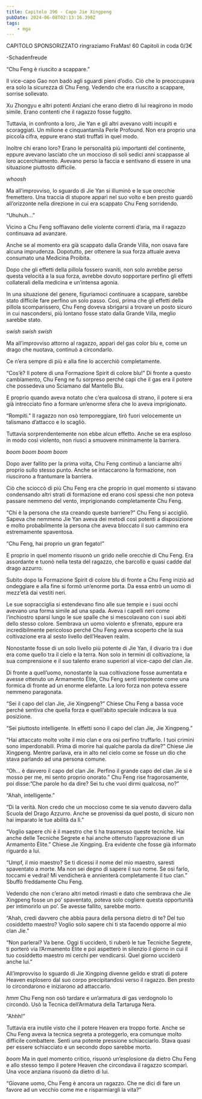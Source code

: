 ```yaml
---
title: Capitolo 396 - Capo Jie Xingpeng
pubDate: 2024-06-08T02:13:16.390Z
tags:
    - mga
---
```

                
CAPITOLO SPONSORIZZATO ringraziamo FraMas!
60 Capitoli in coda 0/3€


-Schadenfreude


“Chu Feng è riuscito a scappare.”


Il vice-capo Gao non badò agli sguardi pieni d’odio. Ciò che lo preoccupava era solo la sicurezza di Chu Feng. Vedendo che era riuscito a scappare, sorrise sollevato.


Xu Zhongyu e altri potenti Anziani che erano dietro di lui reagirono in modo simile. Erano contenti che il ragazzo fosse fuggito.


Tuttavia, in confronto a loro, Jie Yan e gli altri avevano volti incupiti e scoraggiati. Un milione e cinquantamila Perle Profound. Non era proprio una piccola cifra, eppure erano stati truffati in quel modo.


Inoltre chi erano loro? Erano le personalità più importanti del continente, eppure avevano lasciato che un moccioso di soli sedici anni scappasse al loro accerchiamento. Avevano perso la faccia e sentivano di essere in una situazione piuttosto difficile.


*whoosh*


Ma all’improvviso, lo sguardo di Jie Yan si illuminò e le sue orecchie fremettero. Una traccia di stupore apparì nel suo volto e ben presto guardò all’orizzonte nella direzione in cui era scappato Chu Feng sorridendo.


“Uhuhuh…”


Vicino a Chu Feng soffiavano delle violente correnti d’aria, ma il ragazzo continuava ad avanzare.


Anche se al momento era già scappato dalla Grande Villa, non osava fare alcuna imprudenza. Dopotutto, per ottenere la sua forza attuale aveva consumato una Medicina Proibita.


Dopo che gli effetti della pillola fossero svaniti, non solo avrebbe perso questa velocità a la sua forza, avrebbe dovuto sopportare perfino gli effetti collaterali della medicina e un’intensa agonia.


In una situazione del genere, figuriamoci continuare a scappare, sarebbe stato difficile fare perfino un solo passo. Così, prima che gli effetti della pillola scomparissero, Chu Feng doveva sbrigarsi a trovare un posto sicuro in cui nascondersi, più lontano fosse stato dalla Grande Villa, meglio sarebbe stato.


*swish swish swish*


Ma all’improvviso attorno al ragazzo, apparì del gas color blu e, come un drago che nuotava, continuò a circondarlo.


Ce n’era sempre di più e alla fine lo accerchiò completamente.


“Cos’è? Il potere di una Formazione Spirit di colore blu!” Di fronte a questo cambiamento, Chu Feng ne fu sorpreso perché capì che il gas era il potere che possedeva uno Sciamano dal Mantello Blu.


E proprio quando aveva notato che c’era qualcosa di strano, il potere si era già intrecciato fino a formare un’enorme sfera che lo aveva imprigionato.


“Rompiti.” Il ragazzo non osò temporeggiare, tirò fuori velocemente un talismano d’attacco e lo scagliò.


Tuttavia sorprendentemente non ebbe alcun effetto. Anche se era esploso in modo così violento, non riuscì a smuovere minimamente la barriera.


*boom boom boom boom*


Dopo aver fallito per la prima volta, Chu Feng continuò a lanciarne altri proprio sullo stesso punto. Anche se intaccarono la formazione, non riuscirono a frantumare la barriera.


Ciò che scioccò di più Chu Feng era che proprio in quel momento si stavano condensando altri strati di formazione ed erano così spessi che non poteva passare nemmeno del vento, imprigionando completamente Chu Feng.


“Chi è la persona che sta creando queste barriere?” Chu Feng si accigliò. Sapeva che nemmeno Jie Yan aveva dei metodi così potenti a disposizione e molto probabilmente la persona che aveva bloccato il suo cammino era estremamente spaventosa.


“Chu Feng, hai proprio un gran fegato!”


E proprio in quel momento risuonò un grido nelle orecchie di Chu Feng. Era assordante e tuonò nella testa del ragazzo, che barcollò e quasi cadde dal drago azzurro.


Subito dopo la Formazione Spirit di colore blu di fronte a Chu Feng iniziò ad ondeggiare e alla fine si formò un’enorme porta. Da essa entrò un uomo di mezz’età dai vestiti neri.


Le sue sopracciglia si estendevano fino alle sue tempie e i suoi occhi avevano una forma simile ad una spada. Aveva i capelli neri come l’inchiostro sparsi lungo le sue spalle che si mescolavano con i suoi abiti dello stesso colore. Sembrava un uomo violento e sfrenato, eppure era incredibilmente pericoloso perché Chu Feng aveva scoperto che la sua coltivazione era al sesto livello dell’Heaven realm.


Nonostante fosse di un solo livello più potente di Jie Yan, il divario tra i due era come quello tra il cielo e la terra. Non solo in termini di coltivazione, la sua comprensione e il suo talento erano superiori al vice-capo del clan Jie.


Di fronte a quell’uomo, nonostante la sua coltivazione fosse aumentata e avesse ottenuto un Armamento Élite, Chu Feng sentì impotente come una formica di fronte ad un enorme elefante. La loro forza non poteva essere nemmeno paragonata.


“Sei il capo del clan Jie, Jie Xingpeng?” Chiese Chu Feng a bassa voce perché sentiva che quella forza e quell’abito speciale indicava la sua posizione.


“Sei piuttosto intelligente. In effetti sono il capo del clan Jie, Jie Xingpeng.”


“Hai attaccato molte volte il mio clan e ora osi perfino truffarlo. I tuoi crimini sono imperdonabili. Prima di morire hai qualche parola da dire?” Chiese Jie Xingpeng. Mentre parlava, era in alto nel cielo come se fosse un dio che stava parlando ad una persona comune.


“Oh… è davvero il capo del clan Jie. Perfino il grande capo del clan Jie si è mosso per me, mi sento proprio onorato.” Chu Feng rise fragorosamente, poi disse:”Che parole ho da dire? Sei tu che vuoi dirmi qualcosa, no?”


“Ahah, intelligente.”


“Dì la verità. Non credo che un moccioso come te sia venuto davvero dalla Scuola del Drago Azzurro. Anche se provenissi da quel posto, di sicuro non hai imparato le tue abilità da lì.”


“Voglio sapere chi è il maestro che ti ha trasmesso queste tecniche. Hai anche delle Tecniche Segrete e hai anche ottenuto l’approvazione di un Armamento Élite.” Chiese Jie Xingping. Era evidente che fosse già informato riguardo a lui.


“Umpf, il mio maestro? Se ti dicessi il nome del mio maestro, saresti spaventato a morte. Ma non sei degno di sapere il suo nome. Se osi farlo, toccami e vedrai! Mi vendicherà e annienterà completamente il tuo clan.” Sbuffò freddamente Chu Feng.


Vedendo che non c’erano altri metodi rimasti e dato che sembrava che Jie Xingpeng fosse un po’ spaventato, poteva solo cogliere questa opportunità per intimorirlo un po’. Se avesse fallito, sarebbe morto.


“Ahah, credi davvero che abbia paura della persona dietro di te? Del tuo cosiddetto maestro? Voglio solo sapere chi ti sta facendo opporre al mio clan Jie.”


“Non parlerai? Va bene. Oggi ti ucciderò, ti ruberò le tue Tecniche Segrete, ti porterò via l’Armamento Élite e poi aspetterò in silenzio il giorno in cui il tuo cosiddetto maestro mi cerchi per vendicarsi. Quel giorno ucciderò anche lui.”


All’improvviso lo sguardo di Jie Xingping divenne gelido e strati di potere Heaven esplosero dal suo corpo precipitandosi verso il ragazzo. Ben presto lo circondarono e iniziarono ad attaccarlo.


*hmm* Chu Feng non osò tardare e un’armatura di gas verdognolo lo circondò. Usò la Tecnica dell’Armatura della Tartaruga Nera.


“Ahhh!”


Tuttavia era inutile visto che il potere Heaven era troppo forte. Anche se Chu Feng aveva la tecnica segreta a proteggerlo, era comunque molto difficile combattere. Sentì una potente pressione schiacciarlo. Stava quasi per essere schiacciato e un secondo dopo sarebbe morto.


*boom* Ma in quel momento critico, risuonò un’esplosione da dietro Chu Feng e allo stesso tempo il potere Heaven che circondava il ragazzo scomparì.
Una voce anziana risuonò da dietro di lui.


“Giovane uomo, Chu Feng è ancora un ragazzo. Che ne dici di fare un favore ad un vecchio come me e risparmiargli la vita?”







